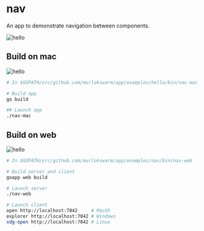 # nav
An app to demonstrate navigation between components.

![hello](https://github.com/murlokswarm/app/wiki/assets/nav.gif)

## Build on mac
![hello](https://github.com/murlokswarm/app/wiki/assets/nav-mac.png)

```bash
# In $GOPATH/src/github.com/murlokswarm/app/examples/hello/bin/nav-mac

# Build app
go build

## Launch app
./nav-mac
```


## Build on web
![hello](https://github.com/murlokswarm/app/wiki/assets/nav-web.png)

```bash
# In $GOPATH/src/github.com/murlokswarm/app/examples/nav/bin/nav-web

# Build server and client
goapp web build

# Launch server
./nav-web

# Launch client
open http://localhost:7042     # MacOS
explorer http://localhost:7042 # Windows
xdg-open http://localhost:7042 # Linux
```